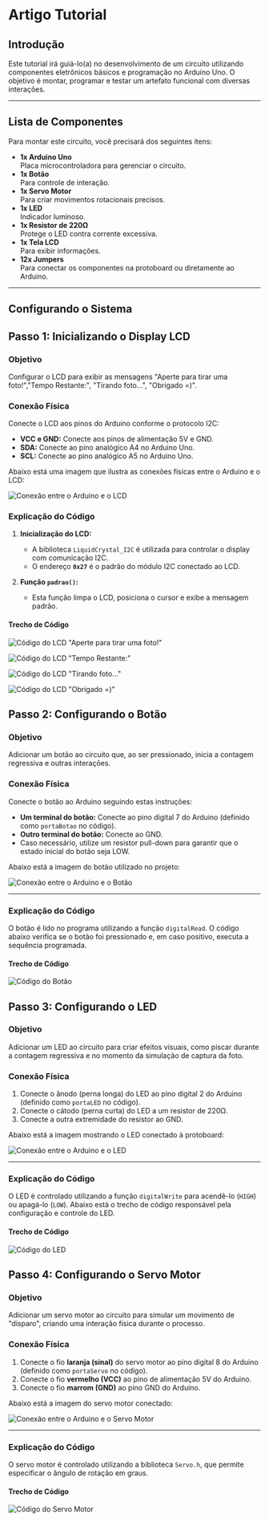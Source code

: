 # Artigo Tutorial

## Introdução
Este tutorial irá guiá-lo(a) no desenvolvimento de um circuito utilizando componentes eletrônicos básicos e programação no Arduino Uno. O objetivo é montar, programar e testar um artefato funcional com diversas interações.

---

## Lista de Componentes
Para montar este circuito, você precisará dos seguintes itens:

- **1x Arduino Uno**  
  Placa microcontroladora para gerenciar o circuito.  
- **1x Botão**  
  Para controle de interação.  
- **1x Servo Motor**  
  Para criar movimentos rotacionais precisos.  
- **1x LED**  
  Indicador luminoso.  
- **1x Resistor de 220Ω**  
  Protege o LED contra corrente excessiva.  
- **1x Tela LCD**  
  Para exibir informações.  
- **12x Jumpers**  
  Para conectar os componentes na protoboard ou diretamente ao Arduino.  

---

## Configurando o Sistema

## Passo 1: Inicializando o Display LCD
### Objetivo
Configurar o LCD para exibir as mensagens "Aperte para tirar uma foto!","Tempo Restante:", "Tirando foto...", "Obrigado =)".

### Conexão Física
Conecte o LCD aos pinos do Arduino conforme o protocolo I2C:  
- **VCC e GND:** Conecte aos pinos de alimentação 5V e GND.  
- **SDA:** Conecte ao pino analógico A4 no Arduino Uno.  
- **SCL:** Conecte ao pino analógico A5 no Arduino Uno.

Abaixo está uma imagem que ilustra as conexões físicas entre o Arduino e o LCD:

![Conexão entre o Arduino e o LCD](./imagens/lcd.png)

### Explicação do Código
1. **Inicialização do LCD:**
   - A biblioteca `LiquidCrystal_I2C` é utilizada para controlar o display com comunicação I2C.
   - O endereço **`0x27`** é o padrão do módulo I2C conectado ao LCD.  

2. **Função `padrao()`:**
   - Esta função limpa o LCD, posiciona o cursor e exibe a mensagem padrão.

#### Trecho de Código

<div Codigo do LCD "Aperte para tirar uma foto!" </div>

![Código do LCD "Aperte para tirar uma foto!"](./imagens/textoInicial.png)

<div Código do LCD "Tempo Restante:" </div>

![Código do LCD "Tempo Restante:"](./imagens/tempoRestante.png)

<div Código do LCD "Tirando foto..."</div>

![Código do LCD "Tirando foto..."](./imagens/tirandoFoto.png)

<div Código do LCD "Obrigado =)" </div>

![Código do LCD "Obrigado =)"](./imagens/obrigado.png)

## Passo 2: Configurando o Botão

### Objetivo
Adicionar um botão ao circuito que, ao ser pressionado, inicia a contagem regressiva e outras interações.

### Conexão Física
Conecte o botão ao Arduino seguindo estas instruções:
- **Um terminal do botão:** Conecte ao pino digital 7 do Arduino (definido como `portaBotao` no código).
- **Outro terminal do botão:** Conecte ao GND.
- Caso necessário, utilize um resistor pull-down para garantir que o estado inicial do botão seja LOW.

Abaixo está a imagem do botão utilizado no projeto:

![Conexão entre o Arduino e o Botão](./imagens/botao.png)

---

### Explicação do Código
O botão é lido no programa utilizando a função `digitalRead`. O código abaixo verifica se o botão foi pressionado e, em caso positivo, executa a sequência programada.

#### Trecho de Código

![Código do Botão](./imagens/codigoBotao.png)

## Passo 3: Configurando o LED

### Objetivo
Adicionar um LED ao circuito para criar efeitos visuais, como piscar durante a contagem regressiva e no momento da simulação de captura da foto.

### Conexão Física
1. Conecte o ânodo (perna longa) do LED ao pino digital 2 do Arduino (definido como `portaLED` no código).
2. Conecte o cátodo (perna curta) do LED a um resistor de 220Ω.
3. Conecte a outra extremidade do resistor ao GND.

Abaixo está a imagem mostrando o LED conectado à protoboard:

![Conexão entre o Arduino e o LED](./imagens/led.jpg)

---

### Explicação do Código
O LED é controlado utilizando a função `digitalWrite` para acendê-lo (`HIGH`) ou apagá-lo (`LOW`). Abaixo está o trecho de código responsável pela configuração e controle do LED.

#### Trecho de Código

![Código do LED](./imagens/codigoLed.png)

## Passo 4: Configurando o Servo Motor

### Objetivo
Adicionar um servo motor ao circuito para simular um movimento de "disparo", criando uma interação física durante o processo.

### Conexão Física
1. Conecte o fio **laranja (sinal)** do servo motor ao pino digital 8 do Arduino (definido como `portaServo` no código).
2. Conecte o fio **vermelho (VCC)** ao pino de alimentação 5V do Arduino.
3. Conecte o fio **marrom (GND)** ao pino GND do Arduino.

Abaixo está a imagem do servo motor conectado:

![Conexão entre o Arduino e o Servo Motor](./imagens/servomotor.png)

---

### Explicação do Código
O servo motor é controlado utilizando a biblioteca `Servo.h`, que permite especificar o ângulo de rotação em graus.

#### Trecho de Código

![Código do Servo Motor](./imagens/servoCodigo.png)